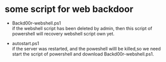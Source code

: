 # some script for web backdoor



* Backd00r-webshell.ps1  
if the webshell script has been deleted by admin, then this script of powershell will recovery webshell script own yet.

* autostart.ps1  
if the server was restarted, and the poweshell willl be killed,so we need start the script of powershell and download Backd00r-webshell.ps1.
